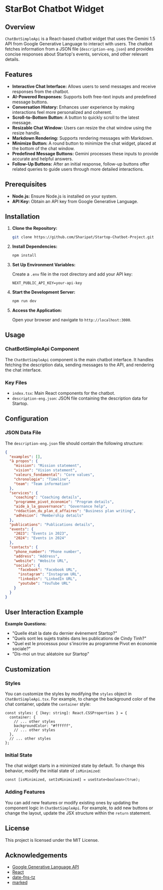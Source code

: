 # StarBot Chatbot Widget

## Overview

`ChatBotSimpleApi` is a React-based chatbot widget that uses the Gemini 1.5 API from Google Generative Language to interact with users. The chatbot fetches information from a JSON file (`description-eng.json`) and provides concise responses about Startop's events, services, and other relevant details.

## Features

- **Interactive Chat Interface:** Allows users to send messages and receive responses from the chatbot.
- **AI-Powered Responses:** Supports both free-text inputs and predefined message buttons.
- **Conversation History:** Enhances user experience by making interactions feel more personalized and coherent.
- **Scroll-to-Bottom Button:** A button to quickly scroll to the latest message.
- **Resizable Chat Window:** Users can resize the chat window using the resize handle.
- **Markdown Rendering:** Supports rendering messages with Markdown.
- **Minimize Button:** A round button to minimize the chat widget, placed at the bottom of the chat window.
- **Predefined Message Buttons:** Gemini processes these inputs to provide accurate and helpful answers.
- **Follow-Up Buttons:** After an initial response, follow-up buttons offer related queries to guide users through more detailed interactions.


## Prerequisites

- **Node.js:** Ensure Node.js is installed on your system.
- **API Key:** Obtain an API key from Google Generative Language.

## Installation

1. **Clone the Repository:**

   ```sh
   git clone https://github.com/Sharipat/Startop-Chatbot-Project.git
   ```

2. **Install Dependencies:**

   ```sh
   npm install
   ```

3. **Set Up Environment Variables:**

   Create a `.env` file in the root directory and add your API key:

   ```env
   NEXT_PUBLIC_API_KEY=your-api-key
   ```

4. **Start the Development Server:**

   ```sh
   npm run dev
   ```

5. **Access the Application:**

   Open your browser and navigate to `http://localhost:3000`.

## Usage

### ChatBotSimpleApi Component

The `ChatBotSimpleApi` component is the main chatbot interface. It handles fetching the description data, sending messages to the API, and rendering the chat interface.

### Key Files

- `index.tsx`: Main React components for the chatbot.
- `description-eng.json`: JSON file containing the description data for Startop.

## Configuration

### JSON Data File

The `description-eng.json` file should contain the following structure:

```json
{
  "examples": [],
  "à propos": {
    "mission": "Mission statement",
    "vision": "Vision statement",
    "valeurs_fondamental": "Core values",
    "chronologie": "Timeline",
    "team": "Team information"
  },
  "services": {
    "coaching": "Coaching details",
    "programme_pivot_économie": "Program details",
    "aide_à_la_gouvernance": "Governance help",
    "rédaction_du_plan_d_affaires": "Business plan writing",
    "adhésion": "Membership details"
  },
  "publications": "Publications details",
  "events": {
    "2023": "Events in 2023",
    "2024": "Events in 2024"
  },
  "contacts": {
    "phone_number": "Phone number",
    "address": "Address",
    "website": "Website URL",
    "socials": {
      "facebook": "Facebook URL",
      "instagram": "Instagram URL",
      "linkedin": "LinkedIn URL",
      "youtube": "YouTube URL"
    }
  }
}
```

## User Interaction Example

**Example Questions:**
- "Quelle était la date du dernier évènement Startop?"
- "Quels sont les sujets traités dans les publications de Cindy Tinh?"
- "Quel est le processus pour s'inscrire au programme Pivot en économie sociale?"
- "Dis-moi un truc aléatoire sur Startop"


## Customization

### Styles

You can customize the styles by modifying the `styles` object in `ChatBotSimpleApi.tsx`. For example, to change the background color of the chat container, update the `container` style:

```tsx
const styles: { [key: string]: React.CSSProperties } = {
  container: {
    // ... other styles
    backgroundColor: "#ffffff",
    // ... other styles
  },
  // ... other styles
};
```

### Initial State

The chat widget starts in a minimized state by default. To change this behavior, modify the initial state of `isMinimized`:

```tsx
const [isMinimized, setIsMinimized] = useState<boolean>(true);
```

### Adding Features

You can add new features or modify existing ones by updating the component logic in `ChatBotSimpleApi`. For example, to add new buttons or change the layout, update the JSX structure within the `return` statement.


## License

This project is licensed under the MIT License. 

## Acknowledgements

- [Google Generative Language API](https://cloud.google.com/generative-language)
- [React](https://reactjs.org/)
- [date-fns-tz](https://github.com/marnusw/date-fns-tz)
- [marked](https://marked.js.org/)
